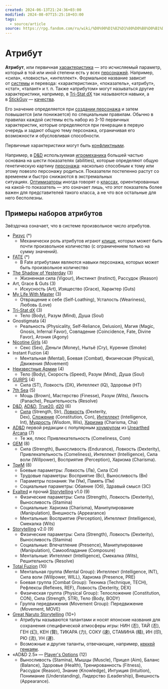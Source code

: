 ```yaml
---
created: 2024-06-13T21:24:36+03:00
modified: 2024-08-07T15:25:18+03:00
tags:
  - source/article
source: https://rpg.fandom.com/ru/wiki/%D0%90%D1%82%D1%80%D0%B8%D0%B1%D1%83%D1%82
---
```


# Атрибут

**Атрибут**, или первичная [характеристика](https://rpg.fandom.com/ru/wiki/%D0%A5%D0%B0%D1%80%D0%B0%D0%BA%D1%82%D0%B5%D1%80%D0%B8%D1%81%D1%82%D0%B8%D0%BA%D0%B0 "Характеристика") — это исчисляемый параметр, который в той или иной степени есть у всех [персонажей](https://rpg.fandom.com/ru/wiki/%D0%9F%D0%B5%D1%80%D1%81%D0%BE%D0%BD%D0%B0%D0%B6 "Персонаж"). Например, «сила», «ловкость», «интеллект». Формальное название зависит от [системы](https://rpg.fandom.com/ru/wiki/%D0%A1%D0%B8%D1%81%D1%82%D0%B5%D0%BC%D0%B0 "Система") и перевода: «характеристика», «показатель», «атрибут», «стат», «талант» и т. п. Также «атрибутом» могут называться другие характеристики, например, в [Tri-Stat dX](https://rpg.fandom.com/ru/wiki/Tri-Stat_dX "Tri-Stat dX") так называются навыки, а в [StickGuy](https://rpg.fandom.com/ru/wiki/StickGuy "StickGuy") — [качества](https://rpg.fandom.com/ru/wiki/%D0%9A%D0%B0%D1%87%D0%B5%D1%81%D1%82%D0%B2%D0%B0 "Качества").

Его значение определяется при [создании персонажа](https://rpg.fandom.com/ru/wiki/%D0%A1%D0%BE%D0%B7%D0%B4%D0%B0%D0%BD%D0%B8%D0%B5_%D0%BF%D0%B5%D1%80%D1%81%D0%BE%D0%BD%D0%B0%D0%B6%D0%B0 "Создание персонажа") и затем повышается (или понижается) по специальным правилам. Обычно в правилах каждой системы есть набор из 3-10 первичных характеристик, которые определяются при генерации в первую очередь и задают общую тему персонажа, ограничивая его возможности и обусловливая способности.

Первичные характеристики могут быть [конфликтными](https://rpg.fandom.com/ru/wiki/%D0%9A%D0%BE%D0%BD%D1%84%D0%BB%D0%B8%D0%BA%D1%82%D0%BD%D0%B0%D1%8F_%D1%85%D0%B0%D1%80%D0%B0%D0%BA%D1%82%D0%B5%D1%80%D0%B8%D1%81%D1%82%D0%B8%D0%BA%D0%B0 "Конфликтная характеристика").

Например, в [D&D](https://rpg.fandom.com/ru/wiki/D%26D "D&D") используемая [игромеханика](https://rpg.fandom.com/ru/wiki/%D0%98%D0%B3%D1%80%D0%BE%D0%BC%D0%B5%D1%85%D0%B0%D0%BD%D0%B8%D0%BA%D0%B0 "Игромеханика") большей частью основана на шести показателях (abilities), которые определяют общую генетическую картину [персонажа](https://rpg.fandom.com/ru/wiki/%D0%9F%D0%B5%D1%80%D1%81%D0%BE%D0%BD%D0%B0%D0%B6 "Персонаж"): насколько способным к тому или этому повезло персонажу родиться. Показатели постепенно растут со временем и быстро снижаются в экстремальных ситуациях. [Оптимизаторы](https://rpg.fandom.com/ru/wiki/%D0%9E%D0%BF%D1%82%D0%B8%D0%BC%D0%B8%D0%B7%D0%B0%D1%82%D0%BE%D1%80%D1%81%D1%82%D0%B2%D0%BE "Оптимизаторство") иногда говорят о [классах](https://rpg.fandom.com/ru/wiki/%D0%9A%D0%BB%D0%B0%D1%81%D1%81 "Класс"), ориентированных на какой-то показатель — это означает лишь, что этот показатель более важен для представителей такого класса, а не что все остальные для него бесполезны.

## Примеры наборов атрибутов

Звёздочка означает, что в системе произвольное число атрибутов.

- [Ризус](https://rpg.fandom.com/ru/wiki/%D0%A0%D0%B8%D0%B7%D1%83%D1%81 "Ризус") (*)
    - Механически роль атрибутов играют [клише](https://rpg.fandom.com/ru/wiki/%D0%9A%D0%BB%D0%B8%D1%88%D0%B5 "Клише"), которых может быть почти произвольное количество (с ограничением только на сумму значений).
- [FATE](https://rpg.fandom.com/ru/wiki/FATE "FATE") (*)
    - В Fate атрибутами являются навыки персонажа, которых может быть произвольное количество
- [The Shadow of Yesterday](https://rpg.fandom.com/ru/wiki/The_Shadow_of_Yesterday "The Shadow of Yesterday") (3)
    - Жизненная сила (Vigour), Инстинкт (Instinct), Рассудок (Reason)
- Art, Grace & Guts (3)
    - Искусность (Art), Изящество (Grace), Характер (Guts)
- [My Life With Master](https://rpg.fandom.com/ru/wiki/My_Life_With_Master "My Life With Master") (3)
    - Отвращение к себе (Self-Loathing), Усталость (Weariness), Любовь (Love)
- [Tri-Stat dX](https://rpg.fandom.com/ru/wiki/Tri-Stat_dX "Tri-Stat dX") (3)
    - Тело (Body), Разум (Mind), Душа (Soul)
- Gnostigmata (4)
    - Реальность (Physicality, Self-Reliance, Delusion), Магия (Magic, Gnosis, Infernal Favor), Совпадение (Coincidence, Fate, Divine Favor), Агония (Agony)
- [Nicotine Girls](https://rpg.fandom.com/ru/wiki/Nicotine_Girls "Nicotine Girls") (4)
    - Секс (Sex), Деньги (Money), Нытьё (Cry), Курение (Smoke)
- Instant Fuzion (4)
    - Ментальная (Mental), Боевая (Combat), Физическая (Physical), Движения (Movement)
- [Неизвестные Армии](https://rpg.fandom.com/ru/wiki/%D0%9D%D0%B5%D0%B8%D0%B7%D0%B2%D0%B5%D1%81%D1%82%D0%BD%D1%8B%D0%B5_%D0%90%D1%80%D0%BC%D0%B8%D0%B8 "Неизвестные Армии") (4)
    - Тело (Body), Скорость (Speed), Разум (Mind), Душа (Soul)
- [GURPS](https://rpg.fandom.com/ru/wiki/GURPS "GURPS") (4)
    - Сила (ST), Ловкость (DX), Интеллект (IQ), Здоровье (HT)
- [7th Sea](https://rpg.fandom.com/ru/wiki/7th_Sea "7th Sea") (5)
    - Мощь (Brown), Мастерство (Finesse), Разум (Wits), Лихость (Panaсhe), Решительность (Resolve)
- [D&D](https://rpg.fandom.com/ru/wiki/D%26D "D&D"), [AD&D](https://rpg.fandom.com/ru/wiki/AD%26D "AD&D"), [True20](https://rpg.fandom.com/ru/wiki/True20 "True20"), [d20](https://rpg.fandom.com/ru/wiki/%D0%A1%D0%B8%D1%81%D1%82%D0%B5%D0%BC%D0%B0_d20 "Система d20") (6)
    - [Сила](https://rpg.fandom.com/ru/wiki/%D0%A1%D0%B8%D0%BB%D0%B0 "Сила") (Strength, Str), [Ловкость](https://rpg.fandom.com/ru/wiki/%D0%9B%D0%BE%D0%B2%D0%BA%D0%BE%D1%81%D1%82%D1%8C "Ловкость") (Dexterity, Dex), [Сложение](https://rpg.fandom.com/ru/wiki/%D0%A1%D0%BB%D0%BE%D0%B6%D0%B5%D0%BD%D0%B8%D0%B5 "Сложение") (Constitution, Con), [Интеллект](https://rpg.fandom.com/ru/wiki/%D0%98%D0%BD%D1%82%D0%B5%D0%BB%D0%BB%D0%B5%D0%BA%D1%82 "Интеллект") (Intelligence, Int), [Мудрость](https://rpg.fandom.com/ru/wiki/%D0%9C%D1%83%D0%B4%D1%80%D0%BE%D1%81%D1%82%D1%8C "Мудрость") (Wisdom, Wis), [Харизма](https://rpg.fandom.com/ru/wiki/%D0%A5%D0%B0%D1%80%D0%B8%D0%B7%D0%BC%D0%B0 "Харизма") (Charisma, Cha)
- [AD&D](https://rpg.fandom.com/ru/wiki/AD%26D "AD&D") первой редакции с популярным [хоумрулом](https://rpg.fandom.com/ru/wiki/%D0%A5%D0%BE%D1%83%D0%BC%D1%80%D1%83%D0%BB "Хоумрул") из [Unearthed Arcana](https://dungeons.fandom.com/wiki/Unearthed_Arcana_(1985) "w:c:dnd:Unearthed Arcana (1985)") (7)
    - Те же, плюс Привлекательность (Comeliness, Com)
- [GEM](https://rpg.fandom.com/ru/wiki/GEM "GEM") (8)
    - Сила (Strength), Выносливость (Endurance), Ловкость (Dexterity), Привлекательность (Comeliness), Интеллект (Intelligence), Сила воли (Willpower), Восприятие (Perception), Харизма (Charisma).
- [ТриМ](https://rpg.fandom.com/ru/wiki/%D0%A2%D1%80%D0%B8%D0%9C "ТриМ") (8)
    - Боевые параметры: Ловкость (Лв), Сила (Сл)
    - Трудовые параметры: Восприятие (Вс), Выносливость (Вн)
    - Параметры познания: Ум (Ум), Память (Пм)
    - Социальные параметры: Обаяние (Об), Здравый смысл (ЗС)
- [Exalted](https://rpg.fandom.com/ru/wiki/Exalted "Exalted") и прочий [Storytelling](https://rpg.fandom.com/ru/wiki/Storytelling "Storytelling") v1.0 (9)
    - Физические параметры: Сила (Strength), Ловкость (Dexterity), Выносливость (Stamina)
    - Социальные: Харизма (Charisma), Манипулирование (Manipulation), Внешность (Appearance)
    - Ментальные: Восприятие (Perception), Интеллект (Intelligence), Смекалка (Wits)
- [Storytelling](https://rpg.fandom.com/ru/wiki/Storytelling "Storytelling") v2.0 (9)
    - Физические параметры: Сила (Strength), Ловкость (Dexterity), Выносливость (Stamina)
    - Социальные: Впечатление (Presence), Манипулирование (Manipulation), Самообладание (Composure)
    - Ментальные: Интеллект (Intelligence), Смекалка (Wits), Решительность (Resolve)
- [Total Fuzion](https://rpg.fandom.com/ru/wiki/Fuzion "Fuzion") (10)
    - Ментальная группа (Mental Group): Интеллект (Intelligence, INT), Сила воли (Willpower, WILL), Харизма (Presence, PRE)
    - Боевая группа (Combat Group): Техника (Technique, TECH), Рефлексы (Reflexes, REF), Ловкость (Dexterity, DEX)
    - Физическая группа (Physical Group): Телосложение (Constitution, CON), Сила (Strength, STR), Тело (Body, BODY)
    - Группа передвижения (Movement Group): Передвижение (Movement, MOVE)
- [Great Naruto Storytelling](https://rpg.fandom.com/ru/wiki/Great_Naruto_Storytelling "Great Naruto Storytelling") (10+)
    - Атрибуты называются талантами и носят японские названия для сохранения специфической атмосферы игры: НИН (忍), ТАЙ (忍), ГЕН (幻), КЕН (賢), ТИКАРА (力), СОКУ (速), СТАМИНА (精), ИН (印), РЮ (流), УН (運).
    - Возможные и другие таланты, отвечающие, например, [кеккей генкаям](https://naruto.fandom.com/wiki/Kekkei_Genkai "w:c:naruto:Kekkei Genkai").
- «AD&D 2.5» — [Player's Options](https://rpg.fandom.com/ru/wiki/Player%27s_Options "Player's Options") (12)
    - Выносливость (Stamina), Мышцы (Muscle), Прицел (Aim), Баланс (Balance), Здоровье (Health), Тренированность (Fitness), Рассудок (Reason), Знание (Knowledge), Интуиция (Intuition), Понимание (Understanding), Лидерство (Leadership), Внешность (Appearance).